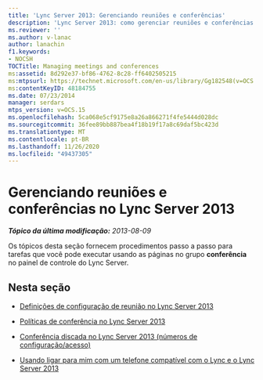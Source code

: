 ```yaml
---
title: 'Lync Server 2013: Gerenciando reuniões e conferências'
description: 'Lync Server 2013: como gerenciar reuniões e conferências.'
ms.reviewer: ''
ms.author: v-lanac
author: lanachin
f1.keywords:
- NOCSH
TOCTitle: Managing meetings and conferences
ms:assetid: 8d292e37-bf86-4762-8c28-ff6402505215
ms:mtpsurl: https://technet.microsoft.com/en-us/library/Gg182548(v=OCS.15)
ms:contentKeyID: 48184755
ms.date: 07/23/2014
manager: serdars
mtps_version: v=OCS.15
ms.openlocfilehash: 5ca068e5cf9175e8a26a866271f4fe5444d028dc
ms.sourcegitcommit: 36fee89bb887bea4f18b19f17a8c69daf5bc423d
ms.translationtype: MT
ms.contentlocale: pt-BR
ms.lasthandoff: 11/26/2020
ms.locfileid: "49437305"
---
```

# <a name="managing-meetings-and-conferences-in-lync-server-2013"></a>Gerenciando reuniões e conferências no Lync Server 2013

<div data-xmlns="http://www.w3.org/1999/xhtml">

<div class="topic" data-xmlns="http://www.w3.org/1999/xhtml" data-msxsl="urn:schemas-microsoft-com:xslt" data-cs="https://msdn.microsoft.com/">

<div data-asp="https://msdn2.microsoft.com/asp">



</div>

<div id="mainSection">

<div id="mainBody">

<span> </span>

_**Tópico da última modificação:** 2013-08-09_

Os tópicos desta seção fornecem procedimentos passo a passo para tarefas que você pode executar usando as páginas no grupo **conferência** no painel de controle do Lync Server.

<div>

## <a name="in-this-section"></a>Nesta seção

  - [Definições de configuração de reunião no Lync Server 2013](lync-server-2013-meeting-configuration-settings.md)

  - [Políticas de conferência no Lync Server 2013](lync-server-2013-conferencing-policies.md)

  - [Conferência discada no Lync Server 2013 (números de configuração/acesso)](lync-server-2013-dial-in-conferencing-configuration-access-numbers.md)

  - [Usando ligar para mim com um telefone compatível com o Lync e o Lync Server 2013](lync-server-2013-using-call-me-at-with-a-lync-enabled-phone.md)

</div>

</div>

<span> </span>

</div>

</div>

</div>

